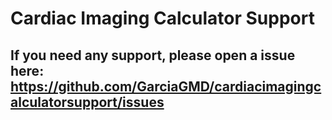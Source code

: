 # Cardiac Imaging Calculator Support


## If you need any support, please open a issue here: https://github.com/GarciaGMD/cardiacimagingcalculatorsupport/issues

